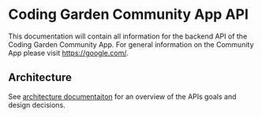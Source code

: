 # Coding Garden Community App API

This documentation will contain all information for the backend API of the
Coding Garden Community App. For general information on the Community App please
visit <https://google.com/>.

## Architecture

See [architecture documentaiton](/architecture/index.md) for an overview of the APIs goals and design
decisions.